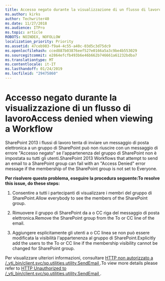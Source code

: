 ```yaml
---
title: Accesso negato durante la visualizzazione di un flusso di lavoro
ms.author: kirks
author: Techwriter40
ms.date: 11/27/2018
ms.audience: ITPro
ms.topic: article
ROBOTS: NOINDEX, NOFOLLOW
localization_priority: Priority
ms.assetid: 47ceb983-f9a4-4c55-a40c-03d5c3d75dc9
ms.openlocfilehash: cced887b03876eef527e0166a5a3c9be4b553029
ms.sourcegitcommit: e2864efcfb493b6e46b662b746661a61232bdba7
ms.translationtype: MT
ms.contentlocale: it-IT
ms.lasthandoff: 01/24/2019
ms.locfileid: "29475860"
---
```

# <a name="access-denied-when-viewing-a-workflow"></a><span data-ttu-id="63ff7-102">Accesso negato durante la visualizzazione di un flusso di lavoro</span><span class="sxs-lookup"><span data-stu-id="63ff7-102">Access denied when viewing a Workflow</span></span>

<span data-ttu-id="63ff7-103">SharePoint 2013 i flussi di lavoro tenta di inviare un messaggio di posta elettronica a un gruppo di SharePoint può non riuscire con un messaggio di errore "Accesso negato" se l'appartenenza del gruppo di SharePoint non è impostata su tutti gli utenti.</span><span class="sxs-lookup"><span data-stu-id="63ff7-103">SharePoint 2013 Workflows that attempt to send an email to a SharePoint group can fail with an "Access Denied" error message if the membership of the SharePoint group is not set to Everyone.</span></span>
  
 <span data-ttu-id="63ff7-104">**Per risolvere questo problema, eseguire la procedura seguente:**</span><span class="sxs-lookup"><span data-stu-id="63ff7-104">**To resolve this issue, do these steps:**</span></span>
  
 1. <span data-ttu-id="63ff7-105">Consentire a tutti i partecipanti di visualizzare i membri del gruppo di SharePoint.</span><span class="sxs-lookup"><span data-stu-id="63ff7-105">Allow everybody to see the members of the SharePoint group.</span></span> 
  
 2. <span data-ttu-id="63ff7-106">Rimuovere il gruppo di SharePoint da a o CC riga del messaggio di posta elettronica.</span><span class="sxs-lookup"><span data-stu-id="63ff7-106">Remove the SharePoint group from the To or CC line of the email.</span></span> 
  
 3. <span data-ttu-id="63ff7-107">Aggiungere esplicitamente gli utenti a o CC linea se non può essere modificata la visibilità l'appartenenza al gruppo di SharePoint.</span><span class="sxs-lookup"><span data-stu-id="63ff7-107">Explicitly add the users to the To or CC line if the membership visibility cannot be changed for SharePoint group.</span></span> 
  
<span data-ttu-id="63ff7-108">Per visualizzare ulteriori informazioni, consultare [HTTP non autorizzato a /_vti_bin/client.svc/sp.utilities.utility.SendEmail ](https://go.microsoft.com/fwlink/?linkid=2044694&amp;clcid=0x409).</span><span class="sxs-lookup"><span data-stu-id="63ff7-108">To view more details please refer to [HTTP Unauthorized to /_vti_bin/client.svc/sp.utilities.utility.SendEmail ](https://go.microsoft.com/fwlink/?linkid=2044694&amp;clcid=0x409).</span></span>
  

